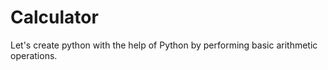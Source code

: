 # Calculator
Let's create python with the help of Python by performing basic arithmetic operations.
